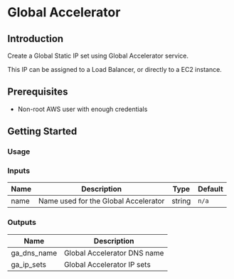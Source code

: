 # Global Accelerator

## Introduction

Create a Global Static IP set using Global Accelerator service.

This IP can be assigned to a Load Balancer, or directly to a EC2 instance.

## Prerequisites

- Non-root AWS user with enough credentials

## Getting Started

### Usage

### Inputs

Name                                 | Description                                           | Type     | Default  |
-------------------------------------|-------------------------------------------------------|----------|----------|
name                                 | Name used for the Global Accelerator                  | string   | `n/a`


### Outputs

Name                                   | Description
---------------------------------------|-------------
ga_dns_name                            | Global Accelerator DNS name
ga_ip_sets                             | Global Accelerator IP sets
